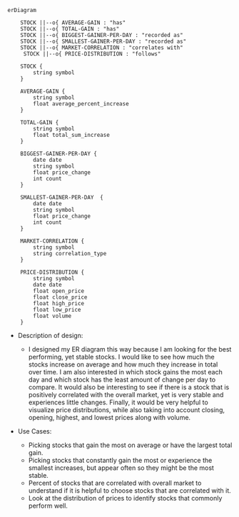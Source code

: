 ```mermaid
erDiagram

    STOCK ||--o{ AVERAGE-GAIN : "has"
    STOCK ||--o{ TOTAL-GAIN : "has"
    STOCK ||--o{ BIGGEST-GAINER-PER-DAY : "recorded as"
    STOCK ||--o{ SMALLEST-GAINER-PER-DAY : "recorded as"
    STOCK ||--o{ MARKET-CORRELATION : "correlates with"
     STOCK ||--o{ PRICE-DISTRIBUTION : "follows"

    STOCK {
        string symbol
    }

    AVERAGE-GAIN {
        string symbol
        float average_percent_increase
    }

    TOTAL-GAIN {
        string symbol
        float total_sum_increase
    }

    BIGGEST-GAINER-PER-DAY {
        date date
        string symbol
        float price_change
        int count
    }

    SMALLEST-GAINER-PER-DAY  {
        date date
        string symbol
        float price_change
        int count
    }

    MARKET-CORRELATION {
        string symbol
        string correlation_type
    }

    PRICE-DISTRIBUTION {
        string symbol
        date date
        float open_price
        float close_price
        float high_price
        float low_price
        float volume
    }
```

* Description of design:
    - I designed my ER diagram this way because I am looking for the best performing, yet stable stocks. I would like to see how much the stocks increase on average and 
      how much they increase in total over time. I am also interested in which stock gains the most each day and which stock has the least amount of change per day to compare.
      It would also be interesting to see if there is a stock that is positively correlated with the overall market, yet is very stable and experiences little changes. 
      Finally, it would be very helpful to visualize price distributions, while also taking into account closing, opening, highest, and lowest prices along with volume.



* Use Cases:
    - Picking stocks that gain the most on average or have the largest total gain.
    - Picking stocks that constantly gain the most or experience the smallest increases, but appear often so they might be the most stable.
    - Percent of stocks that are correlated with overall market to understand if it is helpful to choose stocks that are correlated with it.
    - Look at the distribution of prices to identify stocks that commonly perform well.
